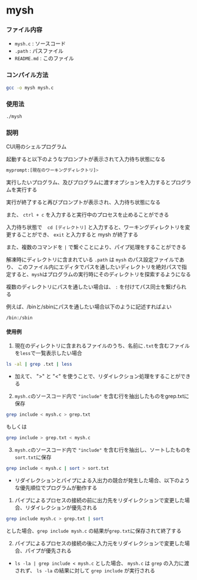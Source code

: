 # mysh

### ファイル内容

- `mysh.c` : ソースコード
- `.path` : パスファイル
- `README.md` : このファイル

### コンパイル方法

```bash
gcc -o mysh mysh.c
```

### 使用法
```bash
./mysh
```

### 説明

CUI用のシェルプログラム

起動すると以下のようなプロンプトが表示されて入力待ち状態になる

```bash
myprompt:[現在のワーキングディレクトリ]>
```

実行したいプログラム、及びプログラムに渡すオプションを入力するとプログラムを実行する

実行が終了すると再びプロンプトが表示され、入力待ち状態になる
  
また、 `ctrl + c` を入力すると実行中のプロセスを止めることができる

入力待ち状態で　`cd [ディレクトリ]` と入力すると、ワーキングディレクトリを変更することができ、 `exit` と入力すると mysh が終了する

また、複数のコマンドを `|` で繋ぐことにより、パイプ処理をすることができる

解凍時にディレクトリに含まれている `.path` は `mysh` のパス設定ファイルであり、
このファイル内にエディタでパスを通したいディレクトリを絶対パスで指定すると、`mysh`はプログラムの実行時にそのディレクトリを探索するようになる

複数のディレクトリにパスを通したい場合は、 `:` を付けてパス同士を繋げられる

例えば、/binと/sbinにパスを通したい場合以下のように記述すればよい
```
/bin:/sbin
```

#### 使用例
1. 現在のディレクトリに含まれるファイルのうち、名前に`.txt`を含むファイルを`less`で一覧表示したい場合

```bash
ls -al | grep .txt | less
```

- 加えて、 ">" と "<" を使うことで、リダイレクション処理をすることができる

2. `mysh.c`のソースコード内で `"include"` を含む行を抽出したものをgrep.txtに保存
```bash
grep include < mysh.c > grep.txt
```
もしくは
```bash
grep include > grep.txt < mysh.c
```

3. `mysh.c`のソースコード内で `"include"` を含む行を抽出し、ソートしたものを`sort.txt`に保存
```bash
grep include < mysh.c | sort > sort.txt
```

- リダイレクションとパイプによる入出力の競合が発生した場合、以下のような優先順位でプログラムが動作する

1. パイプによるプロセスの接続の前に出力先をリダイレクションで変更した場合、リダイレクションが優先される
```bash
grep include mysh.c > grep.txt | sort
```
とした場合、`grep include mysh.c` の結果が`grep.txt`に保存されて終了する

2. パイプによるプロセスの接続の後に入力元をリダイレクションで変更した場合、パイプが優先される
- `ls -la | grep include < mysh.c` とした場合、 `mysh.c` は `grep` の入力に渡されず、 `ls -la` の結果に対して `grep include` が実行される

